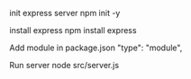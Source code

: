 init express server
npm init -y

install express
npm install express

Add module in package.json
"type": "module",

Run server
node src/server.js
